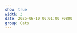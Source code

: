 ```yaml
---
show: true
width: 3
date: 2025-06-10 00:01:00 +0800
group: Cats
---
```

<div>
    <img data-src="{{ 'assets/images/cats/Meijing2.png' | relative_url }}" class="lazy w-100 rounded" src="{{ '/assets/images/empty_300x200.png' | relative_url }}" data-toggle="tooltip" data-placement="top" title="">
</div>
